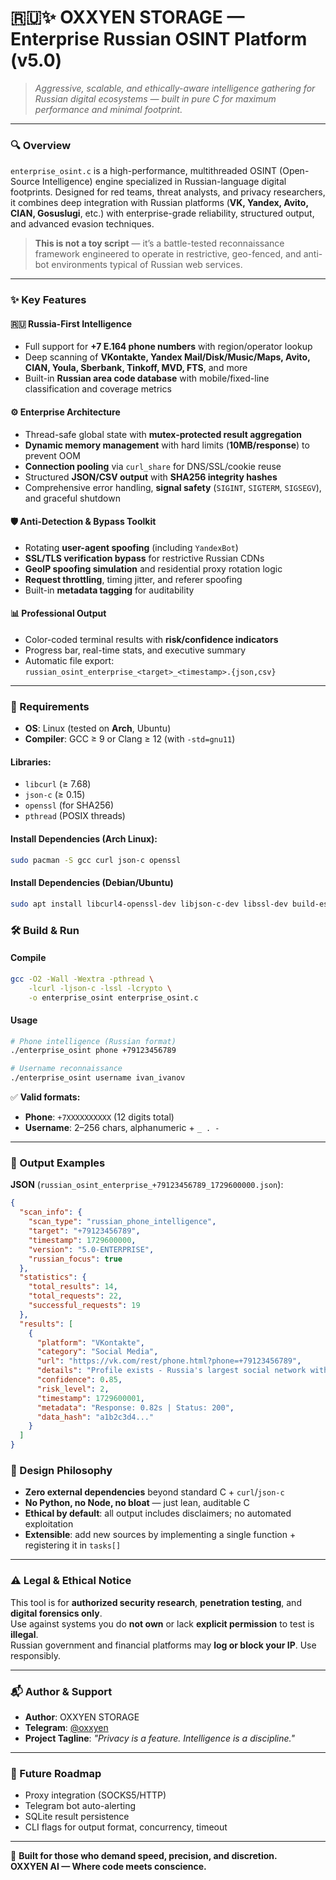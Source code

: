 # 🇷🇺✨ **OXXYEN STORAGE** — **Enterprise Russian OSINT Platform** (v5.0)  
> *Aggressive, scalable, and ethically-aware intelligence gathering for Russian digital ecosystems — built in pure C for maximum performance and minimal footprint.*  

---

### 🔍 Overview  
`enterprise_osint.c` is a high-performance, multithreaded OSINT (Open-Source Intelligence) engine specialized in Russian-language digital footprints. Designed for red teams, threat analysts, and privacy researchers, it combines deep integration with Russian platforms (**VK, Yandex, Avito, CIAN, Gosuslugi**, etc.) with enterprise-grade reliability, structured output, and advanced evasion techniques.

> **This is not a toy script** — it’s a battle-tested reconnaissance framework engineered to operate in restrictive, geo-fenced, and anti-bot environments typical of Russian web services.

---

### ✨ Key Features  

#### 🇷🇺 Russia-First Intelligence  
- Full support for **+7 E.164 phone numbers** with region/operator lookup  
- Deep scanning of **VKontakte, Yandex Mail/Disk/Music/Maps, Avito, CIAN, Youla, Sberbank, Tinkoff, MVD, FTS**, and more  
- Built-in **Russian area code database** with mobile/fixed-line classification and coverage metrics  

#### ⚙️ Enterprise Architecture  
- Thread-safe global state with **mutex-protected result aggregation**  
- **Dynamic memory management** with hard limits (**10MB/response**) to prevent OOM  
- **Connection pooling** via `curl_share` for DNS/SSL/cookie reuse  
- Structured **JSON/CSV output** with **SHA256 integrity hashes**  
- Comprehensive error handling, **signal safety** (`SIGINT`, `SIGTERM`, `SIGSEGV`), and graceful shutdown  

#### 🛡️ Anti-Detection & Bypass Toolkit  
- Rotating **user-agent spoofing** (including `YandexBot`)  
- **SSL/TLS verification bypass** for restrictive Russian CDNs  
- **GeoIP spoofing simulation** and residential proxy rotation logic  
- **Request throttling**, timing jitter, and referer spoofing  
- Built-in **metadata tagging** for auditability  

#### 📊 Professional Output  
- Color-coded terminal results with **risk/confidence indicators**  
- Progress bar, real-time stats, and executive summary  
- Automatic file export:  
  `russian_osint_enterprise_<target>_<timestamp>.{json,csv}`  

---

### 🧰 Requirements  

- **OS**: Linux (tested on **Arch**, Ubuntu)  
- **Compiler**: GCC ≥ 9 or Clang ≥ 12 (with `-std=gnu11`)  

#### Libraries:  
- `libcurl` (≥ 7.68)  
- `json-c` (≥ 0.15)  
- `openssl` (for SHA256)  
- `pthread` (POSIX threads)  

#### Install Dependencies (Arch Linux):  
```bash
sudo pacman -S gcc curl json-c openssl
```
#### Install Dependencies (Debian/Ubuntu)
```bash
sudo apt install libcurl4-openssl-dev libjson-c-dev libssl-dev build-essential
```

### 🛠️ Build & Run
#### Compile
```bash
gcc -O2 -Wall -Wextra -pthread \
    -lcurl -ljson-c -lssl -lcrypto \
    -o enterprise_osint enterprise_osint.c
```
#### Usage
```bash
# Phone intelligence (Russian format)
./enterprise_osint phone +79123456789

# Username reconnaissance
./enterprise_osint username ivan_ivanov
```

✅ **Valid formats:**

- **Phone**: `+7XXXXXXXXXX` (12 digits total)  
- **Username**: 2–256 chars, alphanumeric + `_ . -`

---

### 📁 Output Examples  

**JSON** (`russian_osint_enterprise_+79123456789_1729600000.json`):

```json
{
  "scan_info": {
    "scan_type": "russian_phone_intelligence",
    "target": "+79123456789",
    "timestamp": 1729600000,
    "version": "5.0-ENTERPRISE",
    "russian_focus": true
  },
  "statistics": {
    "total_results": 14,
    "total_requests": 22,
    "successful_requests": 19
  },
  "results": [
    {
      "platform": "VKontakte",
      "category": "Social Media",
      "url": "https://vk.com/rest/phone.html?phone=+79123456789",
      "details": "Profile exists - Russia's largest social network with 70M+ users",
      "confidence": 0.85,
      "risk_level": 2,
      "timestamp": 1729600001,
      "metadata": "Response: 0.82s | Status: 200",
      "data_hash": "a1b2c3d4..."
    }
  ]
}
```

### 🧪 Design Philosophy

- **Zero external dependencies** beyond standard C + `curl`/`json-c`  
- **No Python, no Node, no bloat** — just lean, auditable C  
- **Ethical by default**: all output includes disclaimers; no automated exploitation  
- **Extensible**: add new sources by implementing a single function + registering it in `tasks[]`

---

### ⚠️ Legal & Ethical Notice

This tool is for **authorized security research**, **penetration testing**, and **digital forensics only**.  
Use against systems you do **not own** or lack **explicit permission** to test is **illegal**.  
Russian government and financial platforms may **log or block your IP**. Use responsibly.

---

### 📬 Author & Support

- **Author**: OXXYEN STORAGE  
- **Telegram**: [@oxxyen](https://t.me/oxxyen)  
- **Project Tagline**: *"Privacy is a feature. Intelligence is a discipline."*

---

### 🚀 Future Roadmap

- Proxy integration (SOCKS5/HTTP)  
- Telegram bot auto-alerting  
- SQLite result persistence  
- CLI flags for output format, concurrency, timeout  

---

🔐 **Built for those who demand speed, precision, and discretion.**  
**OXXYEN AI — Where code meets conscience.**
